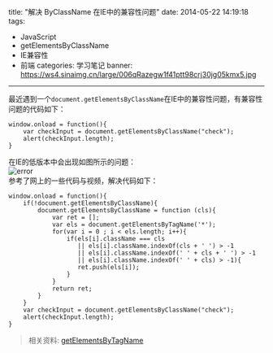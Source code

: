 title: "解决 ByClassName 在IE中的兼容性问题"
date: 2014-05-22 14:19:18
tags: 
  - JavaScript
  - getElementsByClassName
  - IE兼容性
  - 前端
categories: 学习笔记
banner: https://ws4.sinaimg.cn/large/006qRazegw1f41ptt98crj30jg05kmx5.jpg
---

最近遇到一个`document.getElementsByClassName`在IE中的兼容性问题，有兼容性问题的代码如下：
```
window.onload = function(){
    var checkInput = document.getElementsByClassName("check");
    alert(checkInput.length);
}
```
<!-- more -->

在IE的低版本中会出现如图所示的问题：  
![error](https://ws3.sinaimg.cn/large/0060lm7Tgw1f4a25f9llsj30ha04s0tt.jpg)  
参考了网上的一些代码与视频，解决代码如下：    

```
window.onload = function(){
    if(!document.getElementsByClassName){
        document.getElementsByClassName = function (cls){
            var ret = [];
            var els = document.getElementsByTagName('*');
            for(var i = 0 ; i < els.length; i++){
                if(els[i].className === cls 
                   || els[i].className.indexOf(cls + ' ') > -1 
                   || els[i].className.indexOf(' ' + cls + ' ') > -1 
                   || els[i].className.indexOf(' ' + cls) > -1){
                   ret.push(els[i]);
                }    
            }
            return ret;
        }
    }
    var checkInput = document.getElementsByClassName("check");
    alert(checkInput.length);
}
```

> 相关资料:
  [getElementsByTagName](https://developer.mozilla.org/en-US/docs/Web/API/document/getElementsByTagName)
  


